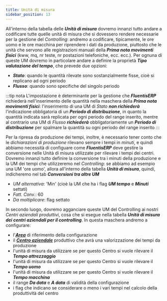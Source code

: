 ```yaml
---
title: Unità di misura
sidebar_position: 13
---
```


All'interno della tabella delle ***Unità di misura*** dovremo innanzi tutto andare a codificare tutte quelle unità di misura che si dovessero rendere necessarie per la gestione del *Controlling*: andremo a codificare, tipicamente, le ore uomo e le ore macchina per riprendere i dati da produzione, piuttosto che le unità che servono alle registrazioni manuali della ***Prima nota movimenti fisici*** (kww, mq, nr teste, nr postazioni telefoniche, ecc. ecc.). Per ognuna di queste UM dovremo in particolare andare a definire la proprietà ***Tipo valutazione del tempo***, che prevede due opzioni:

- ***Stato***: quando le quantità rilevate sono sostanzialmente fisse, cioè si replicano ad ogni periodo
- ***Flusso***: quando sono specifiche del singolo periodo

:::tip nota
L'impostazione è determinante per la gestione che ***FluentisERP*** richiederà nell'inserimento delle quantità nella maschera della ***Prima nota movimenti fisici***: l'inserimento di una UM di *Stato* ***non richiederà***  l'indicazione obbligatoria di un ***Periodo di distribuzione***, in quanto la quantità indicata sarà replicata per ogni periodo del range inserito, mentre al contrario una UM di *Flusso* ***richiederà*** obbligatoriamente un ***Periodo di distribuzione*** per spalmare la quantità su ogni periodo del range inserito
:::

Per la ripresa da produzione dei tempi, inoltre, è necessario tener conto che le *dichiarazioni di produzione* rilevano sempre i tempi in *minuti*, e quindi abbiamo necessità di configuare come ***FluentisERP*** deve gestire la conversione nelle Unità di misura utilizzate per rilevare i tempi dei centri.
Dovremo innanzi tutto definire la conversione tra i minuti della produzione e la UM dei tempi che utilizzeremo nel *Controlling*: se abbiamo ad esempio una UM 'ore uomo', allora all'interno della tabella ***Unità di misura***, quindi, indicheremo nel tab ***Conversioni tra altre UM***
- *UM alternativa*: 'Min' (cioè la UM che ha i flag ***UM tempo***  e ***Minuti*** settati)
- *Fatt. Conv.*: 60
- *Da moltiplicare*: flag settato

In secondo luogo, dovremo agganciare queste UM del Controlling ai nostri *Centri aziendali produttivi*, cosa che si esegue nella tabella ***Unità di misura dei centri aziendali per il controlling***. In questa maschera andremo a configurare:

- l'[***Area***](/docs/controlling/controlling-parametrization/controlling-specific-settings/area-types-areas) di riferimento della configurazione
- il [***Centro aziendale***](/docs/controlling/controlling-parametrization/controlling-specific-settings/cost-centers) produttivo che avrà una valorizzazione dei tempi da produzione
- l'unità di misura da utilizzare se per questo Centro si vuole rilevare il ***Tempo attrezzaggio***
- l'unità di misura da utilizzare se per questo Centro si vuole rilevare il ***Tempo uomo***
- l'unità di misura da utilizzare se per questo Centro si vuole rilevare il ***Tempo macchina***
- il range ***Da data*** e ***A data*** di validità della configurazione
- i flag che indicano se considerare o meno i vari tempi nel calcolo della produttività del centro

